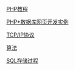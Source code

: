 <p><a href="http://c.biancheng.net/php/">PHP教程</a></p>
<p><a href="https://blog.csdn.net/qq_45273552/article/details/109453946
  ">PHP+数据库网页开发实例</a></p>
<p><a href="http://c.biancheng.net/tcp_ip/">TCP/IP协议</a></p>
<p><a href="http://c.biancheng.net/algorithm/">算法</a></p>
<p><a href="https://www.cnblogs.com/selene/p/4483612.html">SQL存储过程</a></p>
